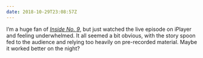 ```yaml
---
date: 2018-10-29T23:08:57Z
---
```

‪I’m a huge fan of <cite>[Inside No. 9](https://www.imdb.com/title/tt2674806/)</cite>, but just watched the live episode on iPlayer and feeling underwhelmed. It all seemed a bit obvious, with the story spoon fed to the audience and relying too heavily on pre-recorded material. Maybe it worked better on the night?‬
